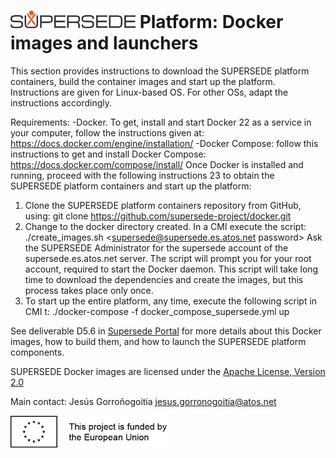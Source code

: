 
# [![SUPERSEDE](images/SUPERSEDE-logo.png)](https://www.supersede.eu/) Platform: Docker images and launchers

This section provides instructions to download the SUPERSEDE platform containers, build the
container images and start up the platform. Instructions are given for Linux-based OS. For
other OSs, adapt the instructions accordingly.

Requirements:
-Docker. To get, install and start Docker 22 as a service in your computer, follow the
instructions given at: https://docs.docker.com/engine/installation/
-Docker Compose: follow this instructions to get and install Docker Compose:
https://docs.docker.com/compose/install/
Once Docker is installed and running, proceed with the following instructions 23 to obtain the
SUPERSEDE platform containers and start up the platform:
1. Clone the SUPERSEDE platform containers repository from GitHub, using:
git clone https://github.com/supersede-project/docker.git
2. Change to the docker directory created. In a CMI execute the script:
./create_images.sh <supersede@supersede.es.atos.net password>
Ask the SUPERSEDE Administrator for the supersede account of the
supersede.es.atos.net server. The script will prompt you for your root account, required
to start the Docker daemon.
This script will take long time to download the dependencies and create the images, but
this process takes place only once.
3. To start up the entire platform, any time, execute the following script in CMI t:
./docker-compose -f docker_compose_supersede.yml up

See deliverable D5.6 in [Supersede Portal](https://www.supersede.eu/) for more details about this Docker images, how to build them, and how to launch the SUPERSEDE platform components.

SUPERSEDE Docker images are licensed under the [Apache License, Version 2.0](http://www.apache.org/licenses/LICENSE-2.0)

Main contact: Jesús Gorroñogoitia <jesus.gorronogoitia@atos.net>

![Project funded by the European Union](images/european.union.logo.png)
